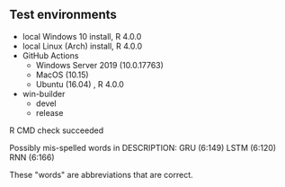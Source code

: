 ## Test environments

- local Windows 10 install, R 4.0.0
- local Linux (Arch) install, R 4.0.0
- GitHub Actions
   - Windows Server 2019 (10.0.17763)
   - MacOS (10.15)
   - Ubuntu (16.04) , R 4.0.0
- win-builder
   - devel
   - release

R CMD check succeeded

Possibly mis-spelled words in DESCRIPTION:
  GRU (6:149)
  LSTM (6:120)
  RNN (6:166)
  
These "words" are abbreviations that are correct.
